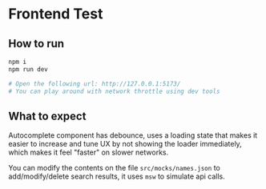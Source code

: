 # Frontend Test

## How to run

```sh
npm i
npm run dev

# Open the following url: http://127.0.0.1:5173/
# You can play around with network throttle using dev tools 
```

## What to expect
Autocomplete component has debounce, uses a loading state
that makes it easier to increase and tune UX by not showing the loader immediately,
which makes it feel "faster" on slower networks.

You can modify the contents on the file `src/mocks/names.json` to add/modify/delete search results,
it uses `msw` to simulate api calls.
